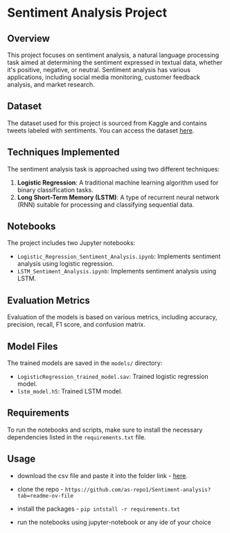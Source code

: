 # Sentiment Analysis Project

## Overview

This project focuses on sentiment analysis, a natural language processing task aimed at determining the sentiment expressed in textual data, whether it's positive, negative, or neutral. Sentiment analysis has various applications, including social media monitoring, customer feedback analysis, and market research.

## Dataset

The dataset used for this project is sourced from Kaggle and contains tweets labeled with sentiments. You can access the dataset [here](https://www.kaggle.com/datasets/kazanova/sentiment140/data).

## Techniques Implemented

The sentiment analysis task is approached using two different techniques:

1. **Logistic Regression**: A traditional machine learning algorithm used for binary classification tasks.
2. **Long Short-Term Memory (LSTM)**: A type of recurrent neural network (RNN) suitable for processing and classifying sequential data.

## Notebooks

The project includes two Jupyter notebooks:

- `Logistic_Regression_Sentiment_Analysis.ipynb`: Implements sentiment analysis using logistic regression.
- `LSTM_Sentiment_Analysis.ipynb`: Implements sentiment analysis using LSTM.

## Evaluation Metrics

Evaluation of the models is based on various metrics, including accuracy, precision, recall, F1 score, and confusion matrix.

## Model Files

The trained models are saved in the `models/` directory:

- `LogisticRegression_trained_model.sav`: Trained logistic regression model.
- `lstm_model.h5`: Trained LSTM model.

## Requirements

To run the notebooks and scripts, make sure to install the necessary dependencies listed in the `requirements.txt` file.

## Usage
- download the csv file and paste it into the folder link - [here](https://www.kaggle.com/datasets/kazanova/sentiment140/data).

- clone the repo - ``https://github.com/as-repo1/Sentiment-analysis?tab=readme-ov-file``
- install the packages - ``pip intstall -r requirements.txt``
- run the notebooks using jupyter-notebook or any ide of your choice
